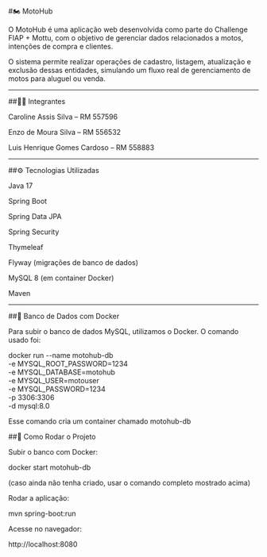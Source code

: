 #🏍️ MotoHub

O MotoHub é uma aplicação web desenvolvida como parte do Challenge FIAP + Mottu, com o objetivo de gerenciar dados relacionados a motos, intenções de compra e clientes.

O sistema permite realizar operações de cadastro, listagem, atualização e exclusão dessas entidades, simulando um fluxo real de gerenciamento de motos para aluguel ou venda.

---
##👨‍💻 Integrantes

Caroline Assis Silva – RM 557596

Enzo de Moura Silva – RM 556532

Luis Henrique Gomes Cardoso – RM 558883

---

##⚙️ Tecnologias Utilizadas

Java 17

Spring Boot

Spring Data JPA

Spring Security

Thymeleaf

Flyway (migrações de banco de dados)

MySQL 8 (em container Docker)

Maven

---

##🐳 Banco de Dados com Docker

Para subir o banco de dados MySQL, utilizamos o Docker. O comando usado foi:

docker run --name motohub-db \
-e MYSQL_ROOT_PASSWORD=1234 \
-e MYSQL_DATABASE=motohub \
-e MYSQL_USER=motouser \
-e MYSQL_PASSWORD=1234 \
-p 3306:3306 \
-d mysql:8.0

Esse comando cria um container chamado motohub-db

##🚀 Como Rodar o Projeto

Subir o banco com Docker:

docker start motohub-db

(caso ainda não tenha criado, usar o comando completo mostrado acima)

Rodar a aplicação:

mvn spring-boot:run


Acesse no navegador:

http://localhost:8080

